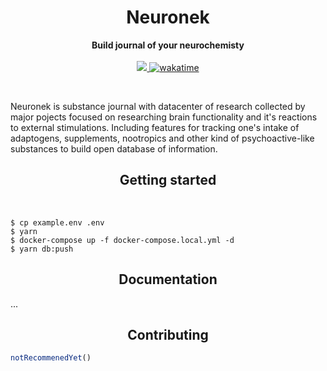 <h1 align="center">Neuronek</h1>

<p align="center">
  <b>Build journal of your neurochemisty</b>
  <br><br>
  <a href="https://codecov.io/gh/keinsell/neuronek" > 
  <img src="https://codecov.io/gh/keinsell/neuronek/branch/main/graph/badge.svg?token=1WFSNWGWSR"/> 
  </a>
    <a href="https://wakatime.com/badge/user/13a02f4d-34c9-45f7-95ee-bf9d66b139fb/project/69d00351-b8a4-4431-a21e-798846120e57"><img src="https://wakatime.com/badge/user/13a02f4d-34c9-45f7-95ee-bf9d66b139fb/project/69d00351-b8a4-4431-a21e-798846120e57.svg" alt="wakatime"></a>
</p>

<br>

Neuronek is substance journal with datacenter of research collected by major pojects focused on researching brain functionality and it's reactions to external stimulations. Including features for tracking one's intake of adaptogens, supplements, nootropics and other kind of psychoactive-like substances to build open database of information.

<h2 align="center">Getting started</h2>

<br>

```
$ cp example.env .env
$ yarn
$ docker-compose up -f docker-compose.local.yml -d
$ yarn db:push
```

<h2 align="center">Documentation</h2>

...

<h2 align="center">Contributing</h2>

```js
notRecommenedYet()
```
